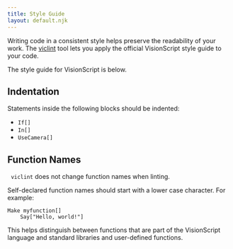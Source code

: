 ```yaml
---
title: Style Guide
layout: default.njk
---
```


Writing code in a consistent style helps preserve the readability of your work. The [viclint](/lint) tool lets you apply the official VisionScript style guide to your code.

The style guide for VisionScript is below.

## Indentation

Statements inside the following blocks should be indented:

- `If[]`
- `In[]`
- `UseCamera[]`

## Function Names

<div class="callout info">
    <p><i class="fas fa-info-circle"></i>&nbsp; <code>viclint</code> does not change function names when linting.</p>
</div>

Self-declared function names should start with a lower case character. For example:

```
Make myfunction[]
    Say["Hello, world!"]
```

This helps distinguish between functions that are part of the VisionScript language and standard libraries and user-defined functions.